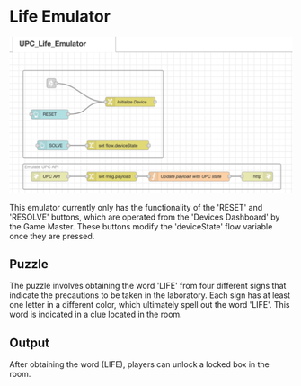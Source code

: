 # Life Emulator

![Emulator Flow](https://github.com/gabrielcor/node-redescape-EscapeRoomSupplier/blob/develop_Rodrigo/Documentation/screenshots/life0.png)

This emulator currently only has the functionality of the 'RESET' and 'RESOLVE' buttons, which are operated from the 'Devices Dashboard' by the Game Master.
These buttons modify the 'deviceState' flow variable once they are pressed.

## Puzzle 
The puzzle involves obtaining the word 'LIFE' from four different signs that indicate the precautions to be taken in the laboratory. Each sign has at least one letter in a different color, which ultimately spell out the word 'LIFE'. This word is indicated in a clue located in the room.

## Output 
After obtaining the word (LIFE), players can unlock a locked box in the room.